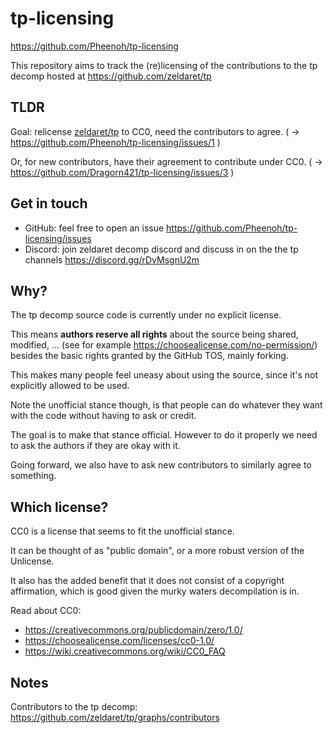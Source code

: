 # tp-licensing

https://github.com/Pheenoh/tp-licensing

This repository aims to track the (re)licensing of the contributions to the tp decomp hosted at https://github.com/zeldaret/tp

## TLDR

Goal: relicense [zeldaret/tp](https://github.com/zeldaret/tp) to CC0, need the contributors to agree. ( -> https://github.com/Pheenoh/tp-licensing/issues/1 )

Or, for new contributors, have their agreement to contribute under CC0. ( -> https://github.com/Dragorn421/tp-licensing/issues/3 )

## Get in touch

- GitHub: feel free to open an issue https://github.com/Pheenoh/tp-licensing/issues
- Discord: join zeldaret decomp discord and discuss in on the the tp channels https://discord.gg/rDvMsgnU2m

## Why?

The tp decomp source code is currently under no explicit license.

This means **authors reserve all rights** about the source being shared, modified, ... (see for example https://choosealicense.com/no-permission/)
besides the basic rights granted by the GitHub TOS, mainly forking.

This makes many people feel uneasy about using the source, since it's not explicitly allowed to be used.

Note the unofficial stance though, is that people can do whatever they want with the code without having to ask or credit.

The goal is to make that stance official. However to do it properly we need to ask the authors if they are okay with it.

Going forward, we also have to ask new contributors to similarly agree to something.

## Which license?

CC0 is a license that seems to fit the unofficial stance.

It can be thought of as "public domain", or a more robust version of the Unlicense.

It also has the added benefit that it does not consist of a copyright affirmation, which is good given the murky waters decompilation is in.

Read about CC0:

- https://creativecommons.org/publicdomain/zero/1.0/
- https://choosealicense.com/licenses/cc0-1.0/
- https://wiki.creativecommons.org/wiki/CC0_FAQ

## Notes

Contributors to the tp decomp: https://github.com/zeldaret/tp/graphs/contributors
